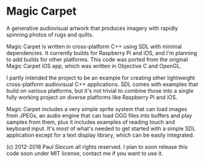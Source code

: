 # Magic Carpet

A generative audiovisual artwork that produces imagery with rapidly spinning photos of rugs and quilts.

Magic Carpet is written in cross-platform C++ using SDL with minimal dependencies.  It currently builds for Raspberry Pi and iOS, and I'm planning to add builds for other platforms.  This code was ported from the original Magic Carpet iOS app, which was written in Objective C and OpenGL. 

I partly intended the project to be an example for creating other lightweight cross-platform audiovisual C++ applications.  SDL comes with examples that build on various platforms, but it's not trivial to combine those into a single fully working project on diverse platforms like Raspberry Pi and iOS.

Magic Carpet includes a very simple sprite system that can load images from JPEGs, an audio engine that can load OGG files into buffers and play samples from them, plus it includes examples of reading touch and keyboard input.  It's most of what's needed to get started with a simple SDL application except for a text display library, which can be easily integrated.

(c) 2012-2018 Paul Slocum all rights reserved.  I plan to soon release this code soon under MIT license, contact me if you want to use it.  

